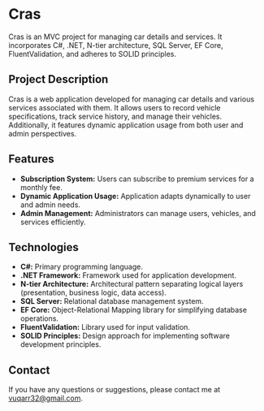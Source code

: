 # Cras

Cras is an MVC project for managing car details and services. It incorporates C#, .NET, N-tier architecture, SQL Server, EF Core, FluentValidation, and adheres to SOLID principles.

## Project Description

Cras is a web application developed for managing car details and various services associated with them. It allows users to record vehicle specifications, track service history, and manage their vehicles. Additionally, it features dynamic application usage from both user and admin perspectives.

## Features

- **Subscription System:** Users can subscribe to premium services for a monthly fee.
- **Dynamic Application Usage:** Application adapts dynamically to user and admin needs.
- **Admin Management:** Administrators can manage users, vehicles, and services efficiently.

## Technologies

- **C#:** Primary programming language.
- **.NET Framework:** Framework used for application development.
- **N-tier Architecture:** Architectural pattern separating logical layers (presentation, business logic, data access).
- **SQL Server:** Relational database management system.
- **EF Core:** Object-Relational Mapping library for simplifying database operations.
- **FluentValidation:** Library used for input validation.
- **SOLID Principles:** Design approach for implementing software development principles.


## Contact

If you have any questions or suggestions, please contact me at vuqarr32@gmail.com.
